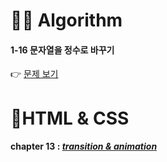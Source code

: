 # 👩‍💻 Algorithm
#### 1-16 문자열을 정수로 바꾸기
👉 [문제 보기](https://github.com/gay0ung/Algorithm/blob/master/PROGRAMMERS/LEVEL_01/16_%EB%AC%B8%EC%9E%90%EC%97%B4%EC%9D%84%20%EC%A0%95%EC%88%98%EB%A1%9C%20%EB%B0%94%EA%BE%B8%EA%B8%B0.md)

# 👾HTML & CSS
#### chapter 13 : [*transition & animation*](https://github.com/gay0ung/TIL_note/blob/master/HTML&CSS_%EA%B9%80%EB%B2%84%EA%B7%B8/THEORY/13_transition.md)
